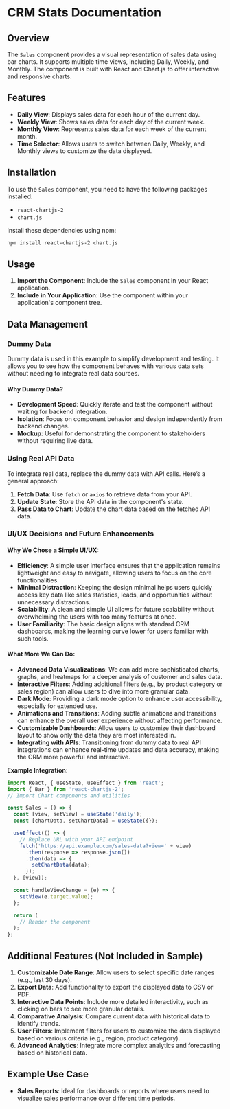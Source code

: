  
# CRM Stats Documentation

## Overview

The `Sales` component provides a visual representation of sales data using bar charts. It supports multiple time views, including Daily, Weekly, and Monthly. The component is built with React and Chart.js to offer interactive and responsive charts.

## Features

- **Daily View**: Displays sales data for each hour of the current day.
- **Weekly View**: Shows sales data for each day of the current week.
- **Monthly View**: Represents sales data for each week of the current month.
- **Time Selector**: Allows users to switch between Daily, Weekly, and Monthly views to customize the data displayed.

## Installation

To use the `Sales` component, you need to have the following packages installed:

- `react-chartjs-2`
- `chart.js`

Install these dependencies using npm:

```bash
npm install react-chartjs-2 chart.js
```

## Usage

1. **Import the Component**: Include the `Sales` component in your React application.
2. **Include in Your Application**: Use the component within your application's component tree.

## Data Management

### Dummy Data

Dummy data is used in this example to simplify development and testing. It allows you to see how the component behaves with various data sets without needing to integrate real data sources.

#### Why Dummy Data?

- **Development Speed**: Quickly iterate and test the component without waiting for backend integration.
- **Isolation**: Focus on component behavior and design independently from backend changes.
- **Mockup**: Useful for demonstrating the component to stakeholders without requiring live data.

### Using Real API Data

To integrate real data, replace the dummy data with API calls. Here’s a general approach:

1. **Fetch Data**: Use `fetch` or `axios` to retrieve data from your API.
2. **Update State**: Store the API data in the component's state.
3. **Pass Data to Chart**: Update the chart data based on the fetched API data.


### UI/UX Decisions and Future Enhancements

#### Why We Chose a Simple UI/UX:
- **Efficiency**: A simple user interface ensures that the application remains lightweight and easy to navigate, allowing users to focus on the core functionalities.
- **Minimal Distraction**: Keeping the design minimal helps users quickly access key data like sales statistics, leads, and opportunities without unnecessary distractions.
- **Scalability**: A clean and simple UI allows for future scalability without overwhelming the users with too many features at once.
- **User Familiarity**: The basic design aligns with standard CRM dashboards, making the learning curve lower for users familiar with such tools.

#### What More We Can Do:
- **Advanced Data Visualizations**: We can add more sophisticated charts, graphs, and heatmaps for a deeper analysis of customer and sales data.
- **Interactive Filters**: Adding additional filters (e.g., by product category or sales region) can allow users to dive into more granular data.
- **Dark Mode**: Providing a dark mode option to enhance user accessibility, especially for extended use.
- **Animations and Transitions**: Adding subtle animations and transitions can enhance the overall user experience without affecting performance.
- **Customizable Dashboards**: Allow users to customize their dashboard layout to show only the data they are most interested in.
- **Integrating with APIs**: Transitioning from dummy data to real API integrations can enhance real-time updates and data accuracy, making the CRM more powerful and interactive.


**Example Integration**:

```javascript
import React, { useState, useEffect } from 'react';
import { Bar } from 'react-chartjs-2';
// Import Chart components and utilities

const Sales = () => {
  const [view, setView] = useState('daily');
  const [chartData, setChartData] = useState({});

  useEffect(() => {
    // Replace URL with your API endpoint
    fetch('https://api.example.com/sales-data?view=' + view)
      .then(response => response.json())
      .then(data => {
        setChartData(data);
      });
  }, [view]);

  const handleViewChange = (e) => {
    setView(e.target.value);
  };

  return (
    // Render the component
  );
};
```

## Additional Features (Not Included in Sample)

1. **Customizable Date Range**: Allow users to select specific date ranges (e.g., last 30 days).
2. **Export Data**: Add functionality to export the displayed data to CSV or PDF.
3. **Interactive Data Points**: Include more detailed interactivity, such as clicking on bars to see more granular details.
4. **Comparative Analysis**: Compare current data with historical data to identify trends.
5. **User Filters**: Implement filters for users to customize the data displayed based on various criteria (e.g., region, product category).
6. **Advanced Analytics**: Integrate more complex analytics and forecasting based on historical data.

## Example Use Case

- **Sales Reports**: Ideal for dashboards or reports where users need to visualize sales performance over different time periods.
 

